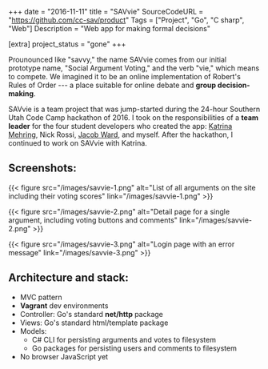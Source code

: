 +++
date = "2016-11-11"
title = "SAVvie"
SourceCodeURL = "https://github.com/cc-sav/product"
Tags = ["Project", "Go", "C sharp", "Web"]
Description = "Web app for making formal decisions"

[extra]
project_status = "gone"
+++

Prounounced like "savvy," the name SAVvie comes from our initial prototype name, "Social Argument Voting," and the verb "vie," which means to compete. We imagined it to be an online implementation of Robert's Rules of Order --- a place suitable for online debate and **group decision-making**.

SAVvie is a team project that was jump-started during the 24-hour Southern Utah Code Camp hackathon of 2016. I took on the responsibilities of a **team leader** for the four student developers who created the app: [Katrina Mehring](https://github.com/ktrinanm), Nick Rossi, [Jacob Ward](http://jacobcward.com/), and myself. After the hackathon, I continued to work on SAVvie with Katrina.

## Screenshots:

{{< figure src="/images/savvie-1.png" alt="List of all arguments on the site including their voting scores" link="/images/savvie-1.png" >}}

{{< figure src="/images/savvie-2.png" alt="Detail page for a single argument, including voting buttons and comments" link="/images/savvie-2.png" >}}

{{< figure src="/images/savvie-3.png" alt="Login page with an error message" link="/images/savvie-3.png" >}}

## Architecture and stack:

- MVC pattern
- **Vagrant** dev environments
- Controller: Go's standard **net/http** package
- Views: Go's standard html/template package
- Models:
    - C# CLI for persisting arguments and votes to filesystem
    - Go packages for persisting users and comments to filesystem
- No browser JavaScript yet

